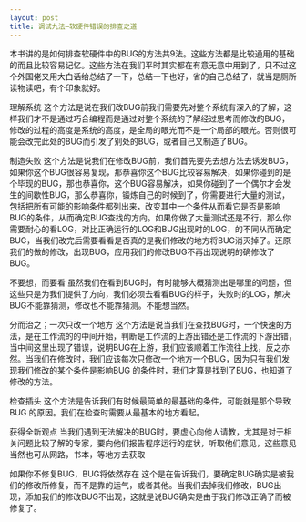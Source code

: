 ```yaml
---
layout: post
title: 调试九法—软硬件错误的排查之道
---
```

本书讲的是如何排查软硬件中的BUG的方法共9法。这些方法都是比较通用的基础的而且比较容易记忆。这些方法在我们平时其实都在有意无意中用到了，只不过这个外国佬又用大白话给总结了一下，总结一下也好，省的自己总结了，就当是厕所读物读吧，有个印象就好。

理解系统
这个方法是说在我们改BUG前我们需要先对整个系统有深入的了解，这样我们才不是通过巧合编程而是通过对整个系统的了解经过思考而修改的BUG，修改的过程的高度是系统的高度，是全局的眼光而不是一个局部的眼光。否则很可能会改完此处的BUG而引发了别处的BUG，或者自己又制造了BUG。

制造失败
这个方法是说我们在修改BUG前，我们首先要先去想方法去诱发BUG，如果你这个BUG很容易复现，那恭喜你这个BUG比较容易解决，如果你碰到的是个毕现的BUG，那也恭喜你，这个BUG容易解决，如果你碰到了一个偶尔才会发生的间歇性BUG，那么恭喜你，锻炼自己的时候到了，你需要进行大量的测试，包括把所有可能的影响条件都列出来，改变其中一个条件从而看它是否是影响BUG的条件，从而确定BUG查找的方向。如果你做了大量测试还是不行，那么你需要耐心的看LOG，对比正确运行的LOG和BUG出现时的LOG，的不同从而确定BUG，当我们改完后需要看看是否真的是我们修改的地方将BUG消灭掉了。还原我们的做的修改，出现BUG，应用我们的修改BUG不再出现说明的确修改了BUG。

不要想，而要看
虽然我们在看到BUG时，有时能够大概猜测出是哪里的问题，但这些只是为我们提供了方向，我们必须去看看BUG的样子，失败时的LOG，解决BUG不能靠猜测，修改也不能靠猜测。不能想当然。

分而治之；一次只改一个地方
这个方法是说当我们在查找BUG时，一个快速的方法，是在工作流的的中间开始，判断是工作流的上游出错还是工作流的下游出错，当中间这里出现了错误，说明BUG在上游，我们应该顺着工作流往上找，反之亦然。当我们在修改时，我们应该每次只修改一个地方一个BUG，因为只有我们发现我们修改的某个条件是影响BUG 的条件时，我们才算是找到了BUG，也知道了修改的方法。

检查插头
这个方法是告诉我们有时候最简单的最基础的条件，可能就是那个导致BUG 的原因。我们在检查时需要从最基本的地方看起。

获得全新观点
当我们遇到无法解决的BUG时，要虚心向他人请教，尤其是对于相关问题比较了解的专家，要向他们报告程序运行的症状，听取他们意见，这些意见当然也可从网路，书本，等地方去获取

如果你不修复BUG，BUG将依然存在
这个是在告诉我们，要确定BUG确实是被我们的修改所修复，而不是靠的运气，或者其他。当我们去掉我们修改，BUG出现，添加我们的修改BUG不出现，这就是说BUG确实是由于我们修改正确了而被修复了。
